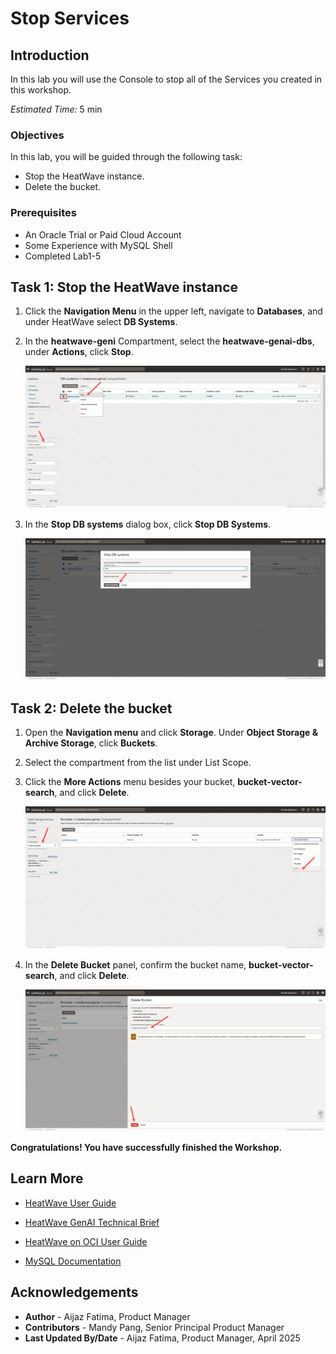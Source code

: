 # Stop Services
 
## Introduction

In this lab you will use the Console to stop all of the Services you created in this workshop.

_Estimated Time:_ 5 min

### Objectives

In this lab, you will be guided through the following task:

- Stop the HeatWave instance.
- Delete the bucket. 

### Prerequisites

- An Oracle Trial or Paid Cloud Account
- Some Experience with MySQL Shell
- Completed Lab1-5

## Task 1: Stop the HeatWave instance

1. Click the **Navigation Menu** in the upper left, navigate to **Databases**, and under HeatWave select **DB Systems**.

2. In the **heatwave-geni** Compartment, select the **heatwave-genai-dbs**, under **Actions**, click **Stop**.

    ![Stop DB system](./images/1-stop-dbs.png "Stop DB system")

3. In the **Stop DB systems** dialog box, click **Stop DB Systems**.

    ![Stop DB system](./images/2-stop-dialog.png "Stop DB system")

## Task 2: Delete the bucket

1. Open the **Navigation menu** and click **Storage**. Under **Object Storage & Archive Storage**, click **Buckets**.

2. Select the compartment from the list under List Scope.

3. Click the **More Actions** menu besides your bucket, **bucket-vector-search**, and click **Delete**.

    ![Delete bucket](./images/3-delete-bucket.png "Delete bucket")

4. In the **Delete Bucket** panel, confirm the bucket name, **bucket-vector-search**, and click **Delete**.

    ![Confirm deletion](./images/4-confirm-deletion.png "Confirm deletion")

**Congratulations! You have successfully finished the Workshop.**

## Learn More

- [HeatWave User Guide](https://dev.mysql.com/doc/heatwave/en/)

- [HeatWave GenAI Technical Brief](https://www.oracle.com/a/ocom/docs/heatwave-genai-technical-brief.pdf)

- [HeatWave on OCI User Guide](https://docs.oracle.com/en-us/iaas/mysql-database/index.html)

- [MySQL Documentation](https://dev.mysql.com/)

## Acknowledgements

- **Author** - Aijaz Fatima, Product Manager
- **Contributors** - Mandy Pang, Senior Principal Product Manager
- **Last Updated By/Date** - Aijaz Fatima, Product Manager, April 2025
